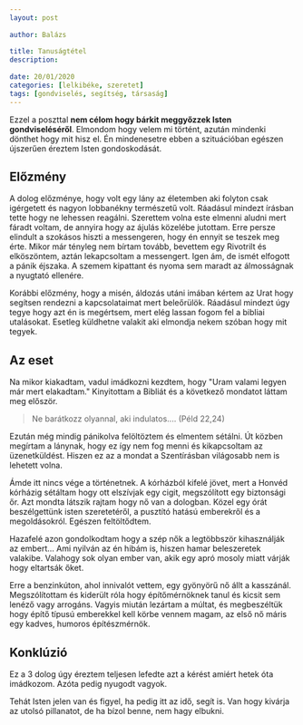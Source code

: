 ```yaml
---
layout: post
 
author: Balázs
 
title: Tanuságtétel
description:
 
date: 20/01/2020
categories: [lelkibéke, szeretet]
tags: [gondviselés, segítség, társaság]
---
```

 
Ezzel a poszttal **nem célom hogy bárkit meggyőzzek Isten gondviseléséről**. Elmondom hogy velem mi történt, azután mindenki dönthet hogy mit hisz el. Én mindenesetre ebben a szituációban egészen újszerűen éreztem Isten gondoskodását.

## Előzmény

A dolog előzménye, hogy volt egy lány az életemben aki folyton csak igérgetett és nagyon lobbanékny természetű volt. Ráadásul mindezt írásban tette hogy ne lehessen reagálni. Szerettem volna este elmenni aludni mert fáradt voltam, de annyira hogy az ájulás közelébe jutottam. Erre persze elindult a szokásos hiszti a messengeren, hogy én ennyit se teszek meg érte. Mikor már tényleg nem bírtam tovább, bevettem egy Rivotrilt és elköszöntem, aztán lekapcsoltam a messengert.
Igen ám, de ismét elfogott a pánik éjszaka. A szemem kipattant és nyoma sem maradt az álmosságnak a nyugtató ellenére.

Korábbi előzmény, hogy a misén, áldozás utáni imában kértem az Urat hogy segítsen rendezni a kapcsolataimat mert beleőrülök. Ráadásul mindezt úgy tegye hogy azt én is megértsem, mert elég lassan fogom fel a bibliai utalásokat. Esetleg küldhetne valakit aki elmondja nekem szóban hogy mit tegyek.

## Az eset

Na mikor kiakadtam, vadul imádkozni kezdtem, hogy "Uram valami legyen már mert elakadtam."
Kinyitottam a Bibliát és a következő mondatot láttam meg először.

> Ne barátkozz olyannal, aki indulatos.... (Péld 22,24)

Ezután még mindig pánikolva felöltöztem és elmentem sétálni. Út közben megírtam a lánynak, hogy ez így nem fog menni és kikapcsoltam az üzenetküldést. Hiszen ez az a mondat a Szentírásban világosabb nem is lehetett volna.

Ámde itt nincs vége a történetnek. A kórházból kifelé jövet, mert a Honvéd kórházig sétáltam hogy ott elszívjak egy cigit, megszólított egy biztonsági őr. Azt mondta látszik rajtam hogy nő van a dologban. Közel egy órát beszélgettünk isten szeretetéről, a pusztító hatású emberekről és a megoldásokról. Egészen feltöltődtem.

Hazafelé azon gondolkodtam hogy a szép nők a legtöbbször kihasználják az embert... Ami nyilván az én hibám is, hiszen hamar beleszeretek valakibe. Valahogy sok olyan ember van, akik egy apró mosoly miatt várják hogy eltartsák őket.

Erre a benzinkúton, ahol innivalót vettem, egy gyönyörű nő állt a kasszánál. Megszólítottam és kiderült róla hogy építőmérnöknek tanul és kicsit sem lenéző vagy arrogáns. Vagyis miután lezártam a múltat, és megbeszéltük hogy építő típusú emberekkel kell körbe vennem magam, az első nő máris egy kadves, humoros építészmérnök.

## Konklúzió

Ez a 3 dolog úgy éreztem teljesen lefedte azt a kérést amiért hetek óta imádkozom.
Azóta pedig nyugodt vagyok.

Tehát Isten jelen van és figyel, ha pedig itt az idő, segít is. Van hogy kivárja az utolsó pillanatot, de ha bízol benne, nem hagy elbukni.